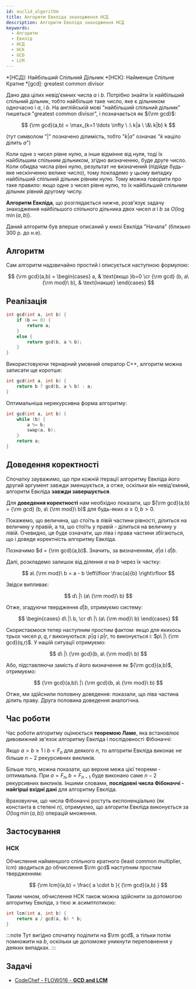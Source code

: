 ```yaml
---
id: euclid_algorithm
title: Алгоритм Евкліда знаходження НСД
description: Алгоритм Евкліда знаходження НСД
keywords:
  - Алгоритм
  - Евклід
  - НСД
  - НСК
  - GCD
  - LCM
---
```


*[НСД]: Найбільший Спільний Дільник
*[НСК]: Найменше Спільне Кратне
*[gcd]: greatest common divisor

Дано два цілих невід'ємних числа $a$ і $b$. Потрібно знайти їх найбільший спільний дільник, тобто найбільше таке число, яке є дільником одночасно і $a$, і $b$. На англійській мові "найбільший спільний дільник" пишеться "greatest common divisor", і позначається як ${\rm gcd}$:

$$
{\rm gcd}(a,b) = \max_{k=1 \ldots \infty \ :\  k|a \ \&\  k|b} k
$$

(тут символом "$|$" позначено ділимість, тобто "$k|a$" означає "$k$ націло ділить $a$")

Коли одне з чисел рівне нулю, а інше відмінне від нуля, тоді їх найбільшим спільним дільником, згідно визначенню, буде друге число. Коли обидва числа рівні нулю, результат не визначений (підійде будь-яке нескінченно велике число), тому покладемо у цьому випадку найбільший спільний дільник рівним нулю. Тому можна говорити про таке правило: якщо одне з чисел рівне нулю, то їх найбільший спільним дільник рівний другому числу.

**Алгоритм Евкліда**, що розглядається нижче, розв'язує задачу знаходження найбільшого спільного дільника двох чисел $a$ і $b$ за $O(\log \min(a,b))$.

Даний алгоритм був вперше описаний у книзі Евкліда "Начала" (близько 300 р. до н.е).

## Алгоритм

Сам алгоритм надзвичайно простий і описується наступною формулою:

$$
{\rm gcd}(a,b) = \begin{cases} a, & \text{якщо }b=0 \cr {\rm gcd} (b, a\ {\rm mod}\ b), & \text{інакше} \end{cases}
$$

## Реалізація

<!-- gcd_recursive -->
``` cpp
int gcd(int a, int b) {
    if (b == 0) {
        return a;
    }
    else {
        return gcd(b, a % b);
    }
}
```

Використовуючи тернарний умовний оператор C++, алгоритм можна записати ще коротше:

<!-- gcd_ternary -->
``` cpp
int gcd(int a, int b) {
    return b ? gcd(b, a % b) : a;
}
```

Оптимальніша нерекурсивна форма алгоритму:

<!-- gcd -->
``` cpp
int gcd(int a, int b) {
    while (b) {
        a %= b;
        swap(a, b);
    }
    return a;
}
```

## Доведення коректності

Спочатку зауважимо, що при кожній ітерації алгоритму Евкліда його другий аргумент завжди зменшується, а отже, оскільки він невід'ємний, алгоритм Евкліда **завжди завершується**.

Для **доведення коректності** нам необхідно показати, що ${\rm gcd}(a,b) = {\rm gcd} (b, a\ {\rm mod}\ b)$ для будь-яких $a \ge 0, b > 0$.

Покажемо, що величина, що стоїть в лівій частини рівності, ділиться на величину у правій, а та, шо стоїть у правій - ділиться на величину у лівій. Очевидно, це буде означати, що ліва і права частини збігаються, що і доведе коректність алгоритму Евкліда.

Позначимо $d = {\rm gcd}(a,b)$. Значить, за визначенням, $d|a$ і $d|b$.

Далі, розкладемо залишок від ділення $a$ на $b$ через їх частку:

$$
a\ {\rm mod}\ b = a - b \left\lfloor \frac{a}{b} \right\rfloor
$$

Звідси випливає:

$$
d\ |\ (a\ {\rm mod}\ b)
$$

Отже, згадуючи твердження $d|b$, отримуємо систему:

$$
\begin{cases} d\ |\ b, \cr d\ |\ (a\ {\rm mod}\ b) \end{cases}
$$

Скористаємося тепер наступним простим фактом: якщо для якихось трьох чисел $p,q,r$ виконуються: $p|q$ і $p|r$, то виконується і: $p\ |\ {\rm gcd}(q,r)$. У нашій ситуації отримуємо:

$$
d\ |\ {\rm gcd}(b, a\ {\rm mod}\ b)
$$

Або, підставляючи замість $d$ його визначення як ${\rm gcd}(a,b)$, отримуємо:

$$
{\rm gcd}(a,b)\ |\ {\rm gcd}(b, a\ {\rm mod}\ b)
$$

Отже, ми здійснили половину доведення: показали, що ліва частина ділить праву. Друга половина доведення аналогічна.

## Час роботи

Час роботи алгоритму оцінюється **теоремою Ламе**, яка встановлює дивовижний зв'язок алгоритму Евкліда і послідовності Фібоначчі:

Якщо $a > b \ge 1$ і $b < F_n$ для деякого $n$, то алгоритм Евкліда виконає не більше $n-2$ рекурсивних викликів.

Більше того, можна показати, що верхня межа цієї теореми - оптимальна. При $a = F_n, b = F_{n-1}$ буде виконано саме $n-2$ рекурсивних викликів. Іншими словами, **послідовні числа Фібоначчі - найгірші вхідні дані** для алгоритму Евкліда.

Враховуючи, що числа Фібоначчі ростуть експоненціально (як константа в степені $n$), отримуємо, що алгоритм Евкліда виконується за $O(\log \min(a,b))$ операцій множення.

## Застосування

### НСК

Обчислення найменшого спільного кратного (least common multiplier, lcm) зводиться до обчислення $\rm gcd$ наступним простим твердженням:

$$
{\rm lcm}(a,b) = \frac{ a \cdot b }{ {\rm gcd}(a,b) }
$$

Таким чином, обчислення НСК також можна здійснити за допомогою алгоритму Евкліда, з тією ж асимптотикою:

<!-- lcm -->
``` cpp
int lcm(int a, int b) {
    return a / gcd(a, b) * b;
}
```

:::note
Тут вигідно спочатку поділити на $\rm gcd$, а тільки потім помножити на $b$, оскільки це допоможе уникнути переповнення у деяких випадках.
:::

## Задачі

* [CodeChef - FLOW016 - **GCD and LCM**](https://www.codechef.com/problems/FLOW016)
